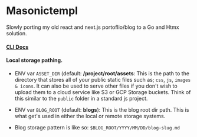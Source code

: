 # Masonictempl
Slowly porting my old react and next.js portoflio/blog to a Go and Htmx solution. 

#### [CLI Docs](./docs/masonictempl.md)

#### Local storage pathing.
- ENV var `ASSET_DIR` (default: **/project/root/assets**: This is the path to the directory that stores
all of your public static files such as; `css`, `js`, `images & icons`. It can also be used
to serve other files if you don't wish to upload them to a cloud service like S3 or GCP Storage buckets. 
Think of this similar to the `public` folder in a standard js project.

- ENV var `BLOG_ROOT` (default: **blogs**): This is the blog root dir path. This is what get's used 
in either the local or remote storage systems.


- Blog storage pattern is like so: `$BLOG_ROOT/YYYY/MM/DD/blog-slug.md`
